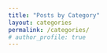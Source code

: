 ```yaml
---
title: "Posts by Category"
layout: categories
permalink: /categories/
# author_profile: true
---
```

